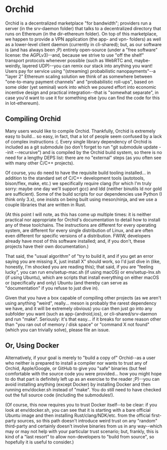 # Orchid

Orchid is a decentralized marketplace "for bandwidth"; providers run a server (in the srv-daemon folder) that talks to a decentralized directory that runs on Ethereum (in the dir-ethereum folder). On top of this marketplace, we happen to provide a VPN application (the app- and vpn- folders) as well as a lower-level client daemon (currently in cli-shared); but, as our software is (and has always been ;P) entirely open-source (under a "free software" license: the AGPLv3)--and, because we strive to use "off the shelf" transport protocols whenever possible (such as WebRTC and, maybe-weirdly, layered UDP)--you can remix our stack into anything you want! Users pay for service using "(streaming) probabilistic nanopayments"--a "layer 2" Ethereum scaling solution we think of as somewhere between "one-to-many payment channels" and "probabilistic roll-ups", based on some older (yet seminal) work into which we poured effort into economic incentive design and practical integration--that is "somewhat separate", in case you'd want to use it for something else (you can find the code for this in lot-ethereum).

## Compiling Orchid

Many users would like to compile Orchid. Thankfully, Orchid is extremely easy to build... so easy, in fact, that a lot of people seem confused by a lack of complex instructions :(. Every single library dependency of Orchid is included as a git submodule (so don't forget to run "git submodule update --init --recursive") and is compiled by the Orchid build system, so there is no need for a lengthy DEPS list: there are no "external" steps (as you often see with many other C/C++ projects).

Of course, you do need to have the requisite build tooling installed... in addition to the standard set of C/C++ development tools (autotools, bison/flex, make, etc.) we specifically require clang (for which I'm truly sorry: maybe one day we'll support gcc) and ldd (neither binutils ld nor gold are sufficient). Some of the build scripts for our dependencies use Python (I think only 3.x), one insists on being built using meson/ninja, and we use a couple libraries that are written in Rust.

(At this point I will note, as this has come up multiple times: it is neither practical nor appropriate for Orchid's documentation to detail how to install any of these toolchains. The instructions are different for every operating system, are different for every single distribution of Linux, and are often even different for specific versions of a distribution. FWIW, developers already have most of this software installed; and, if you don't, these projects have their own documentation.)

That said, the "usual algorithm" of "try to build it, and if you get an error saying you are missing X, just install X" should work, so I'd just dive in (like, honestly, I'm shocked you are reading this); that said, if you are "feeling lucky", you can run env/setup-mac.sh (if using macOS) or env/setup-lnx.sh (if using Ubuntu), which are scripts that install everything on either macOS or (specifically and only) Ubuntu (and thereby can serve as "documentation" if you refuse to just dive in).

Given that you have a box capable of compiling other projects (as we aren't using anything "weird", really... meson is probably the rarest dependency we have, and it will be extremely obvious) you can then just go into any subfolder you want (such as app-{android,ios}, or cli-shared/srv-daemon and run "make". Seriously: it's that easy... if it breaks for some reason other than "you ran out of memory / disk space" or "command X not found" (which you can trivially solve), please file an issue.

## Or, Using Docker

Alternatively, if your goal is merely to "build a copy of" Orchid--as a user who neither is prepared to install a compiler nor wants to trust any of Orchid, Apple/Google, or GitHub to give you "safe" binaries (but feel comfortable with the source code you were provided... how you might hope to do that part is definitely left up as an exercise to the reader ;P)--you can avoid installing anything (except Docker) by installing Docker and then running env/docker.sh instead of "make". You do still need to have checked out the full source code (including the submodules!).

(Of course, this now requires you to trust Docker itself--to be clear: if you look at env/docker.sh, you can see that it is starting with a bare official Ubuntu image and then installing Rust/clang/NDK/etc. from the official first-party sources, so this path doesn't introduce weird trust on any "random" third-party and certainly doesn't involve binaries from us in any way--which may or may not help with your particular trust scenario; but, frankly, this is kind of a "last resort" to allow non-developers to "build from source", so hopefully it is useful to consider.)
